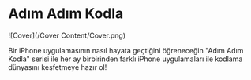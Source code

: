 # Adım Adım Kodla

![Cover](/Cover Content/Cover.png)

Bir iPhone uygulamasının nasıl hayata geçtiğini öğreneceğin "Adım Adım Kodla" serisi ile her ay birbirinden farklı iPhone uygulamaları ile kodlama dünyasını keşfetmeye hazır ol!

